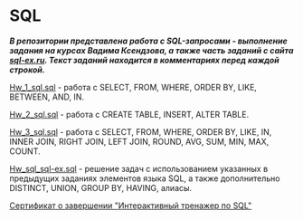 # SQL
***В репозитории представлена работа с SQL-запросами - выполнение задания на курсах Вадима Ксендзова, а также часть заданий с сайта [sql-ex.ru](https://www.sql-ex.ru/). Текст заданий находится в комментариях перед каждой строкой.***

[Hw_1_sql.sql](https://github.com/Bezgubenko-Elena/Sql/blob/main/Hw_1_sql.sql) - работа с SELECT, FROM, WHERE, ORDER BY, LIKE, BETWEEN, AND, IN.

[Hw_2_sql.sql](https://github.com/Bezgubenko-Elena/Sql/blob/main/Hw_2_sql.sql) - работа с CREATE TABLE, INSERT, ALTER TABLE.

[Hw_3_sql.sql](https://github.com/Bezgubenko-Elena/Sql/blob/main/Hw_3_sql.sql) - работа с SELECT, FROM, WHERE, ORDER BY, LIKE, IN, INNER JOIN, RIGHT JOIN, LEFT JOIN, ROUND, AVG, SUM, MIN, MAX, COUNT.

[Hw_sql_sql-ex.sql](https://github.com/Bezgubenko-Elena/Sql/blob/main/Hw_sql_sql-ex.sql) - решение задач с использованием указанных в предыдущих заданиях элементов языка SQL, а также дополнительно DISTINCT, UNION, GROUP BY, HAVING, алиасы.

[Сертификат о завершении "Интерактивный тренажер по SQL"](https://stepik.org/cert/1567794)
